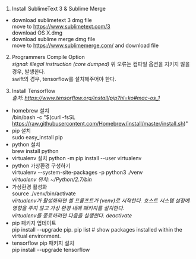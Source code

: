 1. Install SublimeText 3 & Sublime Merge  
- download sublimetext 3 dmg file  
move to https://www.sublimetext.com/3  
download OS X.dmg  
- download sublime merge dmg file  
move to https://www.sublimemerge.com/ and download file  
  
2. Programmers Compile Option  
*signal: illegal instruction (core dumped)*
위 오류는 컴파일 옵션을 지키지 않을 경우, 발생한다.  
swift의 경우, tensorflow를 설치해주어야 한다.  

3. Install Tensorflow  
*출처: https://www.tensorflow.org/install/pip?hl=ko#mac-os_1*  
  
- homebrew 설치  
/bin/bash -c "$(curl -fsSL https://raw.githubusercontent.com/Homebrew/install/master/install.sh)"  
- pip 설치  
sudo easy_install pip  
- python 설치  
brew install python  
- virtualenv 설치
python -m pip install --user virtualenv  
- python 가상환경 구성하기  
virtualenv --system-site-packages -p python3 ./venv  
*virtualenv 위치: ~/Python/2.7/bin*  
- 가상환경 활성화  
source ./venv/bin/activate  
*virtualenv가 활성화되면 셸 프롬프트가 (venv)로 시작한다. 호스트 시스템 설정에 영향을 주지 않고 가상 환경 내에 패키지를 설치한다.  
virtualenv를 종료하려면 다음을 실행한다. deactivate*  
- pip 패키지 업데이트  
pip install --upgrade pip. 
pip list  # show packages installed within the virtual environment.  
- tensorflow pip 패키지 설치  
pip install --upgrade tensorflow  